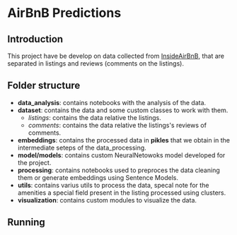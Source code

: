 # AirBnB Predictions

## Introduction
This project have be develop on data collected from [InsideAirBnB](http://insideairbnb.com/get-the-data/), that are separated in listings and reviews (comments on the listings).

## Folder structure

* **data_analysis**: contains notebooks with the analysis of the data.
* **dataset**: contains the data and some custom classes to work with them.
    * *listings*: contains the data relative the listings.
    * *comments*: contains the data relative the listings's reviews of comments.
* **embeddings**: contains the processed data in **pikles** that we obtain in the intermediate seteps of the data_processing.
* **model/models**: contains custom NeuralNetowoks model developed for the project.
* **processing**: contains notebooks used to preproces the data cleaning them or generate embeddings using Sentence Models.
* **utils**: contains varius utils to process the data, specal note for the amenities a special field present in the listing processed using clusters.
* **visualization**: contains custom modules to visualize the data.

## Running